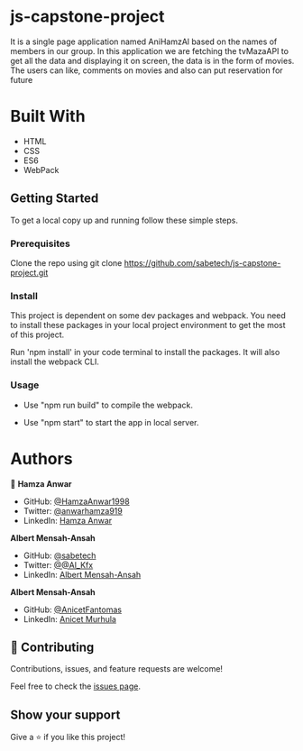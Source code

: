 # js-capstone-project
It is a single page application named AniHamzAl based on the names of members in our group. In this application we are fetching the tvMazaAPI to get all the data and displaying it on screen, the data is in the form of movies. The users can like, comments on movies and also can put reservation for future

# Built With
- HTML
- CSS
- ES6
- WebPack

## Getting Started

To get a local copy up and running follow these simple steps.

### Prerequisites
Clone the repo using git clone https://github.com/sabetech/js-capstone-project.git

### Install
This project is dependent on some dev packages and webpack. You need to install these packages in your local project environment to get the most of this project.

Run 'npm install' in your code terminal to install the packages. It will also install the webpack CLI.

### Usage
- Use "npm run build" to compile the webpack.

- Use "npm start" to start the app in local server.

# Authors

👤 **Hamza Anwar**

- GitHub: [@HamzaAnwar1998](https://github.com/HamzaAnwar1998/)
- Twitter: [@anwarhamza919](https://twitter.com/anwarhamza919/)
- LinkedIn: [Hamza Anwar](https://www.linkedin.com/in/hamza-anwar-565563156/)

**Albert Mensah-Ansah**

- GitHub: [@sabetech](https://github.com/sabetech)
- Twitter: [@@Al_Kfx](https://github.com/sabetech)
- LinkedIn: [Albert Mensah-Ansah](https://www.linkedin.com/in/Albertkma/)

**Albert Mensah-Ansah**

- GitHub: [@AnicetFantomas](https://github.com/AnicetFantomas)
- LinkedIn: [Anicet Murhula](https://www.linkedin.com/in/anicet-murhula-13a1b0220/)

## 🤝 Contributing

Contributions, issues, and feature requests are welcome!

Feel free to check the [issues page](../../issues/).

## Show your support

Give a ⭐️ if you like this project!